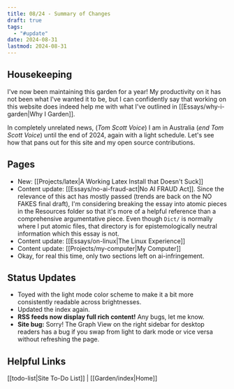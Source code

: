 ```yaml
---
title: 08/24 - Summary of Changes
draft: true
tags:
  - "#update"
date: 2024-08-31
lastmod: 2024-08-31
---
```

## Housekeeping
I've now been maintaining this garden for a year! My productivity on  it has not been what I've wanted it to be, but I can confidently say that working on this website does indeed help me with what I've outlined in [[Essays/why-i-garden|Why I Garden]].

In completely unrelated news, (*Tom Scott Voice*) I am in Australia (*end Tom Scott Voice*) until the end of 2024, again with a light schedule. Let's see how that pans out for this site and my open source contributions.
## Pages
- New: [[Projects/latex|A Working Latex Install that Doesn't Suck]]
- Content update: [[Essays/no-ai-fraud-act|No AI FRAUD Act]]. Since the relevance of this act has mostly passed (trends are back on the NO FAKES final draft), I'm considering breaking the essay into atomic pieces in the Resources folder so that it's more of a helpful reference than a comprehensive argumentative piece. Even though `Dict/` is normally where I put atomic files, that directory is for epistemologically neutral information which this essay is not.
- Content update: [[Essays/on-linux|The Linux Experience]]
- Content update: [[Projects/my-computer|My Computer]]
- Okay, for real this time, only two sections left on ai-infringement.
## Status Updates
- Toyed with the light mode color scheme to make it a bit more consistently readable across brightnesses.
- Updated the index again.
- **RSS feeds now display full rich content!** Any bugs, let me know.
- **Site bug:** Sorry! The Graph View on the right sidebar for desktop readers has a bug if you swap from light to dark mode or vice versa without refreshing the page.
## Helpful Links
[[todo-list|Site To-Do List]] | [[Garden/index|Home]]

